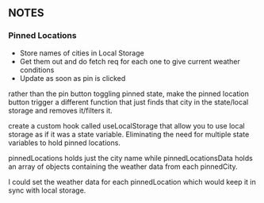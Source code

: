 ## NOTES

### Pinned Locations

- Store names of cities in Local Storage
- Get them out and do fetch req for each one to give current weather conditions
- Update as soon as pin is clicked

rather than the pin button toggling pinned state, make the pinned location button trigger a different function that just finds that city in the state/local storage and removes it/filters it.

create a custom hook called useLocalStorage that allow you to use local storage as if it was a state variable. Eliminating the need for multiple state variables to hold pinned locations.

pinnedLocations holds just the city name while pinnedLocationsData holds an array of objects containing the weather data from each pinnedCity.

I could set the weather data for each pinnedLocation which would keep it in sync with local storage.
